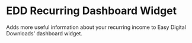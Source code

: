# EDD Recurring Dashboard Widget

Adds more useful information about your recurring income to Easy Digital Downloads' dashboard widget.